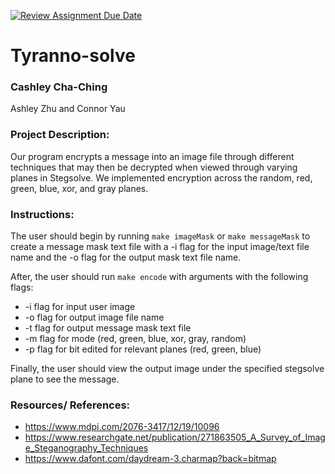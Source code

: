 [![Review Assignment Due Date](https://classroom.github.com/assets/deadline-readme-button-22041afd0340ce965d47ae6ef1cefeee28c7c493a6346c4f15d667ab976d596c.svg)](https://classroom.github.com/a/am3xLbu5)
# Tyranno-solve

### Cashley Cha-Ching

Ashley Zhu and Connor Yau

### Project Description:

Our program encrypts a message into an image file through different techniques that may then be decrypted when viewed through varying planes in Stegsolve. We implemented encryption across the random, red, green, blue, xor, and gray planes.

### Instructions:
The user should begin by running `make imageMask` or `make messageMask` to create a message mask text file with a -i flag for the input image/text file name and the -o flag for the output mask text file name. 

After, the user should run `make encode` with arguments with the following flags:  
- -i flag for input user image
- -o flag for output image file name
- -t flag for output message mask text file
- -m flag for mode (red, green, blue, xor, gray, random)
- -p flag for bit edited for relevant planes (red, green, blue)

Finally, the user should view the output image under the specified stegsolve plane to see the message. 

### Resources/ References:
- https://www.mdpi.com/2076-3417/12/19/10096
- https://www.researchgate.net/publication/271863505_A_Survey_of_Image_Steganography_Techniques
- https://www.dafont.com/daydream-3.charmap?back=bitmap
